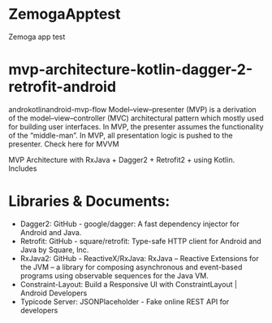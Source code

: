 # ZemogaApptest
Zemoga app test

# mvp-architecture-kotlin-dagger-2-retrofit-android

androkotlinandroid-mvp-flow
Model–view–presenter (MVP) is a derivation of the model–view–controller (MVC) architectural pattern which mostly used for building user interfaces. In MVP, the presenter assumes the functionality of the “middle-man”. In MVP, all presentation logic is pushed to the presenter. Check here for MVVM

MVP Architecture with RxJava + Dagger2 + Retrofit2 +  using Kotlin. Includes


# Libraries & Documents:
- Dagger2: GitHub - google/dagger: A fast dependency injector for Android and Java.
- Retrofit: GitHub - square/retrofit: Type-safe HTTP client for Android and Java by Square, Inc.
- RxJava2: GitHub - ReactiveX/RxJava: RxJava – Reactive Extensions for the JVM – a library for composing asynchronous and event-based programs using observable sequences for the Java VM.
- Constraint-Layout: Build a Responsive UI with ConstraintLayout | Android Developers
- Typicode Server: JSONPlaceholder - Fake online REST API for developers
